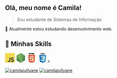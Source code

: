 ## Olá, meu nome é <strong>Camila!</strong>

> Sou estudante de Sistemas de Informação

🔭 Atualmente estou estudando desenvolvimento web.

## 🚀 Minhas Skills

<code><img height="32" src="https://raw.githubusercontent.com/github/explore/80688e429a7d4ef2fca1e82350fe8e3517d3494d/topics/javascript/javascript.png" alt="Javascript"/></code>
<code><img height="32" src="https://raw.githubusercontent.com/github/explore/80688e429a7d4ef2fca1e82350fe8e3517d3494d/topics/nodejs/nodejs.png" alt="Nodejs"/></code>
<code><img height="32" src="https://raw.githubusercontent.com/github/explore/80688e429a7d4ef2fca1e82350fe8e3517d3494d/topics/html/html.png" alt="HTML5"/></code>
<code><img height="32" src="https://raw.githubusercontent.com/github/explore/80688e429a7d4ef2fca1e82350fe8e3517d3494d/topics/css/css.png" alt="CSS"/></code>>

[![camilajullyane](https://github-readme-stats.vercel.app/api?username=camilajullyane&theme=dracula)](https://github.com/anuraghazra/github-readme-stats)
[![camilajullyane](https://github-readme-stats.vercel.app/api/top-langs/?username=camilajullyane&hide=html&layout=compact&theme=dracula)](https://github.com/anuraghazra/github-readme-stats)

